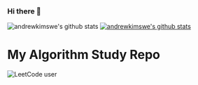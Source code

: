 ### Hi there 👋

![andrewkimswe's github stats](https://github-readme-stats.vercel.app/api?username=andrewkimswe&show_icons=true)
[![andrewkimswe's github stats](https://github-readme-stats.vercel.app/api/top-langs/?username=andrewkimswe&show_icons=true&hide_border=true&title_color=004386&icon_color=004386&layout=compact)](https://github.com/andrewkimswe)




# My Algorithm Study Repo

![LeetCode user](https://img.shields.io/badge/dynamic/json?color=yellow&label=LeetCode&query=total_problems_solved&url=https%3A%2F%2Fleetcode-stats-api.herokuapp.com%2Fandrewkimswe)


<!--


[![trophy](https://github-profile-trophy.vercel.app/?username=andrewkimswe)](https://github.com/ryo-ma/github-profile-trophy)

**andrewkimswe/andrewkimswe** is a ✨ _special_ ✨ repository because its `README.md` (this file) appears on your GitHub profile.

Here are some ideas to get you started:

- 🔭 I’m currently working on ...
- 🌱 I’m currently learning ...
- 👯 I’m looking to collaborate on ...
- 🤔 I’m looking for help with ...
- 💬 Ask me about ...
- 📫 How to reach me: ...
- 😄 Pronouns: ...
- ⚡ Fun fact: ...
-->
